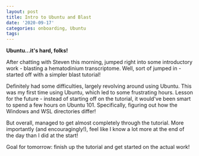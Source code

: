 ```yaml
---
layout: post
title: Intro to Ubuntu and Blast
date: '2020-09-17'
categories: onboarding, Ubuntu
tags:
---
```


**Ubuntu...it's hard, folks!**

After chatting with Steven this morning, jumped right into some introductory work - blasting a hematodinium transcriptome. Well, sort of jumped in - started off with a simpler blast tutorial!

Definitely had some difficulties, largely revolving around using Ubuntu. This was my first time using Ubuntu, which led to some frustrating hours. Lesson for the future - instead of starting off on the tutorial, it would've been smart to spend a few hours on Ubuntu 101. Specifically, figuring out how the Windows and WSL directories differ!

But overall, managed to get almost completely through the tutorial. More importantly (and encouragingly!), feel like I know a lot more at the end of the day than I did at the start!

Goal for tomorrow: finish up the tutorial and get started on the actual work!



